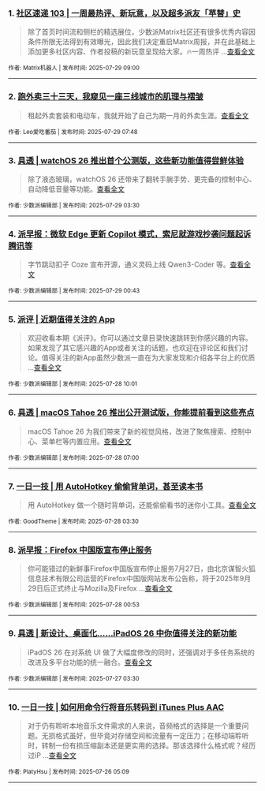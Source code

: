### 1. [社区速递 103 | 一周最热评、新玩意，以及超多派友「苹替」史](https://sspai.com/post/101432)

> 除了首页时间流和侧栏的精选展位，少数派Matrix社区还有很多优秀内容因条件所限无法得到有效曝光，因此我们决定重启Matrix周报，并在此基础上添加更多社区内容、作者投稿的新玩意呈现给大家。🔥一周热评 ...[查看全文](https://sspai.com/post/101432) 

<sub>作者: Matrix机器人 | 发布时间: 2025-07-29 09:00</sub>

---


### 2. [跑外卖三十三天，我窥见一座三线城市的肌理与褶皱](https://sspai.com/post/101324)

> 租起外卖套装和电动车，我就开始了自己为期一月的外卖生涯。[查看全文](https://sspai.com/post/101324) 

<sub>作者: Leo爱吃番茄 | 发布时间: 2025-07-29 07:48</sub>

---


### 3. [具透 | watchOS 26 推出首个公测版，这些新功能值得尝鲜体验](https://sspai.com/post/101397)

> 除了液态玻璃，watchOS 26 还带来了翻转手腕手势、更完备的控制中心、自动降低音量等功能。[查看全文](https://sspai.com/post/101397) 

<sub>作者: 少数派编辑部 | 发布时间: 2025-07-29 03:30</sub>

---


### 4. [派早报：微软 Edge 更新 Copilot 模式，索尼就游戏抄袭问题起诉腾讯等](https://sspai.com/post/101413)

> 字节跳动扣子 Coze 宣布开源，通义灵码上线 Qwen3-Coder 等。[查看全文](https://sspai.com/post/101413) 

<sub>作者: 少数派编辑部 | 发布时间: 2025-07-29 00:43</sub>

---


### 5. [派评 | 近期值得关注的 App](https://sspai.com/post/101405)

> 欢迎收看本期《派评》。你可以通过文章目录快速跳转到你感兴趣的内容。如果发现了其它感兴趣的App或者关注的话题，也欢迎在评论区和我们讨论。值得关注的新App虽然少数派一直在为大家发现和介绍各平台上的优质 ...[查看全文](https://sspai.com/post/101405) 

<sub>作者: 少数派编辑部 | 发布时间: 2025-07-28 10:01</sub>

---


### 6. [具透 | macOS Tahoe 26 推出公开测试版，你能提前看到这些亮点](https://sspai.com/post/101018)

> macOS Tahoe 26 为我们带来了新的视觉风格，改进了聚焦搜索、控制中心、菜单栏等内置应用。[查看全文](https://sspai.com/post/101018) 

<sub>作者: 少数派编辑部 | 发布时间: 2025-07-28 07:00</sub>

---


### 7. [一日一技 | 用 AutoHotkey 偷偷背单词，甚至读本书](https://sspai.com/post/101247)

> 用 AutoHotkey 做一个随时背单词，还能偷偷看书的迷你小工具。[查看全文](https://sspai.com/post/101247) 

<sub>作者: GoodTheme | 发布时间: 2025-07-28 03:30</sub>

---


### 8. [派早报：Firefox 中国版宣布停止服务](https://sspai.com/post/101383)

> 你可能错过的新鲜事Firefox中国版宣布停止服务7月27日，由北京谋智火狐信息技术有限公司运营的Firefox中国版网站发布公告称，将于2025年9月29日后正式终止与Mozilla及Firefox ...[查看全文](https://sspai.com/post/101383) 

<sub>作者: 少数派编辑部 | 发布时间: 2025-07-28 00:53</sub>

---


### 9. [具透 | 新设计、桌面化……iPadOS 26 中你值得关注的新功能](https://sspai.com/post/101027)

> iPadOS 26 在对系统 UI 做了大幅度修改的同时，还强调对于多任务系统的改进及多平台功能的统一融合。[查看全文](https://sspai.com/post/101027) 

<sub>作者: 少数派编辑部 | 发布时间: 2025-07-27 03:30</sub>

---


### 10. [一日一技 | 如何用命令行将音乐转码到 iTunes Plus AAC](https://sspai.com/post/101340)

> 对于仍有聆听本地音乐文件需求的人来说，音频格式的选择是一个重要问题。无损格式虽好，但毕竟对存储空间和流量有一定压力；在移动端聆听时，转制一份有损压缩副本还是更实用的选择。那该选择什么格式呢？经历过iP ...[查看全文](https://sspai.com/post/101340) 

<sub>作者: PlatyHsu | 发布时间: 2025-07-26 05:09</sub>

---

